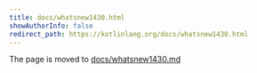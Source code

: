 ```yaml
---
title: docs/whatsnew1430.html
showAuthorInfo: false
redirect_path: https://kotlinlang.org/docs/whatsnew1430.html
---
```


The page is moved to [docs/whatsnew1430.md](docs/whatsnew1430.md)
